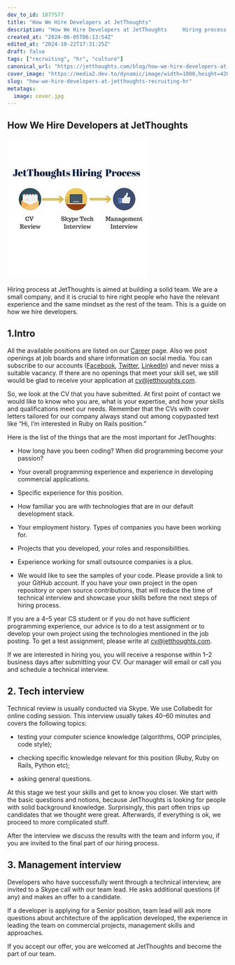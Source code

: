 ```yaml
---
dev_to_id: 1877577
title: "How We Hire Developers at JetThoughts"
description: "How We Hire Developers at JetThoughts     Hiring process at JetThoughts is aimed at building..."
created_at: "2024-06-05T06:13:54Z"
edited_at: "2024-10-22T17:31:25Z"
draft: false
tags: ["recruiting", "hr", "culture"]
canonical_url: "https://jetthoughts.com/blog/how-we-hire-developers-at-jetthoughts-recruiting-hr/"
cover_image: "https://media2.dev.to/dynamic/image/width=1000,height=420,fit=cover,gravity=auto,format=auto/https%3A%2F%2Fraw.githubusercontent.com%2Fjetthoughts%2Fjetthoughts.github.io%2Fmaster%2Fstatic%2Fassets%2Fimg%2Fblog%2Fhow-we-hire-developers-at-jetthoughts-recruiting-hr%2Ffile_0.jpg"
slug: "how-we-hire-developers-at-jetthoughts-recruiting-hr"
metatags:
  image: cover.jpg
---
```


## How We Hire Developers at JetThoughts

![](file_0.jpg)

Hiring process at JetThoughts is aimed at building a solid team. We are a small company, and it is crucial to hire right people who have the relevant experience and the same mindset as the rest of the team. This is a guide on how we hire developers.

## 1.Intro

All the available positions are listed on our [Career](http://www.jetthoughts.com/career.html) page. Also we post openings at job boards and share information on social media. You can subscribe to our accounts ([Facebook](https://www.facebook.com/jetthoughts), [Twitter](https://twitter.com/jetthoughts), [LinkedIn](https://www.linkedin.com/company/jetthoughts)) and never miss a suitable vacancy. If there are no openings that meet your skill set, we still would be glad to receive your application at [cv@jetthoughts.com](mailto:cv@jetthoughts.com).

So, we look at the CV that you have submitted. At first point of contact we would like to know who you are, what is your expertise, and how your skills and qualifications meet our needs. Remember that the CVs with cover letters tailored for our company always stand out among copypasted text like “Hi, I’m interested in Ruby on Rails position.”

Here is the list of the things that are the most important for JetThoughts:

* How long have you been coding? When did programming become your passion?

* Your overall programming experience and experience in developing commercial applications.

* Specific experience for this position.

* How familiar you are with technologies that are in our default development stack.

* Your employment history. Types of companies you have been working for.

* Projects that you developed, your roles and responsibilities.

* Experience working for small outsource companies is a plus.

* We would like to see the samples of your code. Please provide a link to your GitHub account. If you have your own project in the open repository or open source contributions, that will reduce the time of technical interview and showcase your skills before the next steps of hiring process.

If you are a 4–5 year CS student or if you do not have sufficient programming experience, our advice is to do a test assignment or to develop your own project using the technologies mentioned in the job posting. To get a test assignment, please write at [cv@jetthoughts.com](mailto:cv@jetthoughts.com).

If we are interested in hiring you, you will receive a response within 1–2 business days after submitting your CV. Our manager will email or call you and schedule a technical interview.

## 2. Tech interview

Technical review is usually conducted via Skype. We use Collabedit for online coding session. This interview usually takes 40–60 minutes and covers the following topics:

* testing your computer science knowledge (algorithms, OOP principles, code style);

* checking specific knowledge relevant for this position (Ruby, Ruby on Rails, Python etc);

* asking general questions.

At this stage we test your skills and get to know you closer. We start with the basic questions and notions, because JetThoughts is looking for people with solid background knowledge. Surprisingly, this part often trips up candidates that we thought were great. Afterwards, if everything is ok, we proceed to more complicated stuff.

After the interview we discuss the results with the team and inform you, if you are invited to the final part of our hiring process.

## 3. Management interview

Developers who have successfully went through a technical interview, are invited to a Skype call with our team lead. He asks additional questions (if any) and makes an offer to a candidate.

If a developer is applying for a Senior position, team lead will ask more questions about architecture of the application developed, the experience in leading the team on commercial projects, management skills and approaches.

If you accept our offer, you are welcomed at JetThoughts and become the part of our team.
